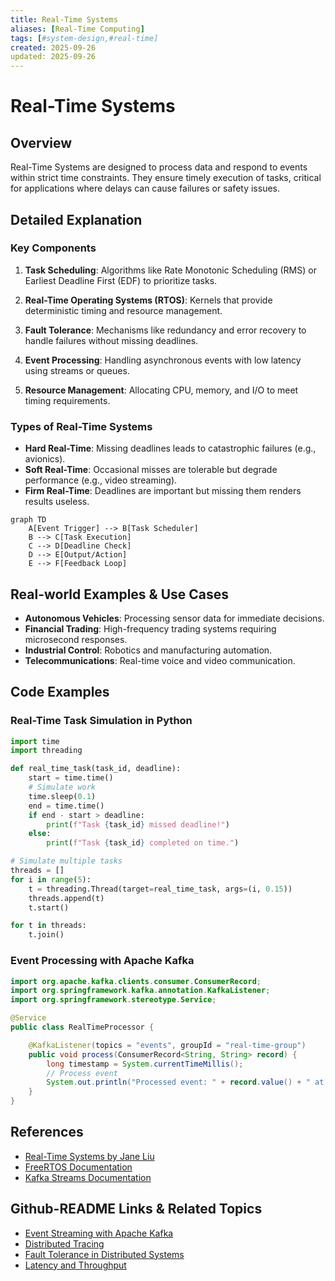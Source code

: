 ```yaml
---
title: Real-Time Systems
aliases: [Real-Time Computing]
tags: [#system-design,#real-time]
created: 2025-09-26
updated: 2025-09-26
---
```


# Real-Time Systems

## Overview

Real-Time Systems are designed to process data and respond to events within strict time constraints. They ensure timely execution of tasks, critical for applications where delays can cause failures or safety issues.

## Detailed Explanation

### Key Components

1. **Task Scheduling**: Algorithms like Rate Monotonic Scheduling (RMS) or Earliest Deadline First (EDF) to prioritize tasks.

2. **Real-Time Operating Systems (RTOS)**: Kernels that provide deterministic timing and resource management.

3. **Fault Tolerance**: Mechanisms like redundancy and error recovery to handle failures without missing deadlines.

4. **Event Processing**: Handling asynchronous events with low latency using streams or queues.

5. **Resource Management**: Allocating CPU, memory, and I/O to meet timing requirements.

### Types of Real-Time Systems

- **Hard Real-Time**: Missing deadlines leads to catastrophic failures (e.g., avionics).
- **Soft Real-Time**: Occasional misses are tolerable but degrade performance (e.g., video streaming).
- **Firm Real-Time**: Deadlines are important but missing them renders results useless.

```mermaid
graph TD
    A[Event Trigger] --> B[Task Scheduler]
    B --> C[Task Execution]
    C --> D[Deadline Check]
    D --> E[Output/Action]
    E --> F[Feedback Loop]
```

## Real-world Examples & Use Cases

- **Autonomous Vehicles**: Processing sensor data for immediate decisions.
- **Financial Trading**: High-frequency trading systems requiring microsecond responses.
- **Industrial Control**: Robotics and manufacturing automation.
- **Telecommunications**: Real-time voice and video communication.

## Code Examples

### Real-Time Task Simulation in Python

```python
import time
import threading

def real_time_task(task_id, deadline):
    start = time.time()
    # Simulate work
    time.sleep(0.1)
    end = time.time()
    if end - start > deadline:
        print(f"Task {task_id} missed deadline!")
    else:
        print(f"Task {task_id} completed on time.")

# Simulate multiple tasks
threads = []
for i in range(5):
    t = threading.Thread(target=real_time_task, args=(i, 0.15))
    threads.append(t)
    t.start()

for t in threads:
    t.join()
```

### Event Processing with Apache Kafka

```java
import org.apache.kafka.clients.consumer.ConsumerRecord;
import org.springframework.kafka.annotation.KafkaListener;
import org.springframework.stereotype.Service;

@Service
public class RealTimeProcessor {

    @KafkaListener(topics = "events", groupId = "real-time-group")
    public void process(ConsumerRecord<String, String> record) {
        long timestamp = System.currentTimeMillis();
        // Process event
        System.out.println("Processed event: " + record.value() + " at " + timestamp);
    }
}
```

## References

- [Real-Time Systems by Jane Liu](https://www.pearson.com/us/higher-education/program/Liu-Real-Time-Systems/PGM334025.html)
- [FreeRTOS Documentation](https://www.freertos.org/)
- [Kafka Streams Documentation](https://kafka.apache.org/documentation/streams/)

## Github-README Links & Related Topics

- [Event Streaming with Apache Kafka](./event-streaming-with-apache-kafka/README.md)
- [Distributed Tracing](./distributed-tracing/README.md)
- [Fault Tolerance in Distributed Systems](./fault-tolerance-in-distributed-systems/README.md)
- [Latency and Throughput](./latency-and-throughput/README.md)